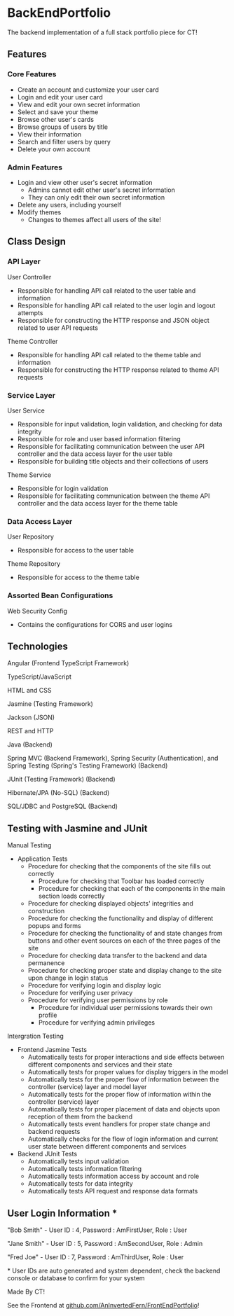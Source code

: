 # BackEndPortfolio
The backend implementation of a full stack portfolio piece for CT!

## Features
### Core Features
- Create an account and customize your user card
- Login and edit your user card
- View and edit your own secret information
- Select and save your theme
- Browse other user's cards
- Browse groups of users by title
- View their information
- Search and filter users by query
- Delete your own account
### Admin Features
- Login and view other user's secret information
  - Admins cannot edit other user's secret information
  - They can only edit their own secret information
- Delete any users, including yourself
- Modify themes
  - Changes to themes affect all users of the site!
## Class Design
### API Layer
User Controller

- Responsible for handling API call related to the user table and information
- Responsible for handling API call related to the user login and logout attempts
- Responsible for constructing the HTTP response and JSON object related to user API requests

Theme Controller

- Responsible for handling API call related to the theme table and information
- Responsible for constructing the HTTP response related to theme API requests
### Service Layer
User Service

- Responsible for input validation, login validation, and checking for data integrity
- Responsible for role and user based information filtering
- Responsible for facilitating communication between the user API controller and the data access layer for the user table 
- Responsible for building title objects and their collections of users 

Theme Service

- Responsible for login validation
- Responsible for facilitating communication between the theme API controller and the data access layer for the theme table
### Data Access Layer
User Repository

- Responsible for access to the user table

Theme Repository

- Responsible for access to the theme table
### Assorted Bean Configurations
Web Security Config

- Contains the configurations for CORS and user logins
## Technologies
Angular (Frontend TypeScript Framework)

TypeScript/JavaScript

HTML and CSS

Jasmine (Testing Framework)

Jackson (JSON)

REST and HTTP

Java (Backend)

Spring MVC (Backend Framework), Spring Security (Authentication), and Spring Testing (Spring's Testing Framework) (Backend)

JUnit (Testing Framework) (Backend)

Hibernate/JPA (No-SQL) (Backend)

SQL/JDBC and PostgreSQL (Backend)

## Testing with Jasmine and JUnit
Manual Testing

- Application Tests
  - Procedure for checking that the components of the site fills out correctly
    - Procedure for checking that Toolbar has loaded correctly
    - Procedure for checking that each of the components in the main section loads correctly
  - Procedure for checking displayed objects' integrities and construction
  - Procedure for checking the functionality and display of different popups and forms
  - Procedure for checking the functionality of and state changes from buttons and other event sources on each of the three pages of the site
  - Procedure for checking data transfer to the backend and data permanence
  - Procedure for checking proper state and display change to the site upon change in login status
  - Procedure for verifying login and display logic
  - Procedure for verifying user privacy
  - Procedure for verifying user permissions by role
    - Procedure for individual user permissions towards their own profile
    - Procedure for verifying admin privileges

Intergration Testing

- Frontend Jasmine Tests
  - Automatically tests for proper interactions and side effects between different components and services and their state
  - Automatically tests for proper values for display triggers in the model
  - Automatically tests for the proper flow of information between the controller (service) layer and model layer
  - Automatically tests for the proper flow of information within the controller (service) layer
  - Automatically tests for proper placement of data and objects upon reception of them from the backend
  - Automatically tests event handlers for proper state change and backend requests
  - Automatically checks for the flow of login information and current user state between different components and services
- Backend JUnit Tests
  - Automatically tests input validation
  - Automatically tests information filtering
  - Automatically tests information access by account and role
  - Automatically tests for data integrity
  - Automatically tests API request and response data formats

## User Login Information *
"Bob Smith" - User ID : 4, Password : AmFirstUser, Role : User

"Jane Smith" - User ID : 5, Password : AmSecondUser, Role : Admin

"Fred Joe" - User ID : 7, Password : AmThirdUser, Role : User

\* User IDs are auto generated and system dependent, check the backend console or database to confirm for your system



Made By CT!

See the Frontend at [github.com/AnInvertedFern/FrontEndPortfolio](https://github.com/AnInvertedFern/FrontEndPortfolio)!